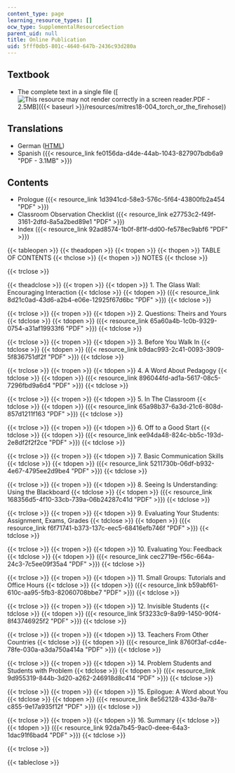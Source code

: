 ```yaml
---
content_type: page
learning_resource_types: []
ocw_type: SupplementalResourceSection
parent_uid: null
title: Online Publication
uid: 5fff0db5-801c-4640-647b-2436c93d280a
---
```


Textbook
--------

*   The complete text in a single file ([![This resource may not render correctly in a screen reader.](/images/inacessible.gif)PDF - 2.5MB]({{< baseurl >}}/resources/mitres18-004_torch_or_the_firehose))

Translations
------------

*   German ([HTML](http://users.physik.tu-muenchen.de/teggert/torch/index.html))
*   Spanish ({{< resource_link fe0156da-d4de-44ab-1043-827907bdb6a9 "PDF - 3.1MB" >}})

Contents
--------

*   Prologue ({{< resource_link 1d3941cd-58e3-576c-5f64-43800fb2a454 "PDF" >}})
*   Classroom Observation Checklist ({{< resource_link e27753c2-f49f-3161-2dfd-8a5a2bed89e1 "PDF" >}})
*   Index ({{< resource_link 92ad8574-1b0f-8f1f-dd00-fe578ec9abf6 "PDF" >}})

{{< tableopen >}}
{{< theadopen >}}
{{< tropen >}}
{{< thopen >}}
TABLE OF CONTENTS
{{< thclose >}}
{{< thopen >}}
NOTES
{{< thclose >}}

{{< trclose >}}

{{< theadclose >}}
{{< tropen >}}
{{< tdopen >}}
1\. The Glass Wall: Encouraging Interaction
{{< tdclose >}}
{{< tdopen >}}
({{< resource_link 8d21c0ad-43d6-a2b4-e06e-12925f67d6bc "PDF" >}})
{{< tdclose >}}

{{< trclose >}}
{{< tropen >}}
{{< tdopen >}}
2\. Questions: Theirs and Yours
{{< tdclose >}}
{{< tdopen >}}
({{< resource_link 65a60a4b-1c0b-9329-0754-a31af19933f6 "PDF" >}})
{{< tdclose >}}

{{< trclose >}}
{{< tropen >}}
{{< tdopen >}}
3\. Before You Walk In
{{< tdclose >}}
{{< tdopen >}}
({{< resource_link b9dac993-2c41-0093-3909-5f836751df2f "PDF" >}})
{{< tdclose >}}

{{< trclose >}}
{{< tropen >}}
{{< tdopen >}}
4\. A Word About Pedagogy
{{< tdclose >}}
{{< tdopen >}}
({{< resource_link 896044fd-ad1a-5617-08c5-7296fbd9a6d4 "PDF" >}})
{{< tdclose >}}

{{< trclose >}}
{{< tropen >}}
{{< tdopen >}}
5\. In The Classroom
{{< tdclose >}}
{{< tdopen >}}
({{< resource_link 65a98b37-6a3d-21c6-808d-857d1211f163 "PDF" >}})
{{< tdclose >}}

{{< trclose >}}
{{< tropen >}}
{{< tdopen >}}
6\. Off to a Good Start
{{< tdclose >}}
{{< tdopen >}}
({{< resource_link ee94da48-824c-bb5c-193d-2e8df2f2f2ce "PDF" >}})
{{< tdclose >}}

{{< trclose >}}
{{< tropen >}}
{{< tdopen >}}
7\. Basic Communication Skills
{{< tdclose >}}
{{< tdopen >}}
({{< resource_link 5211730b-06df-b932-4e67-4795ee2d9be4 "PDF" >}})
{{< tdclose >}}

{{< trclose >}}
{{< tropen >}}
{{< tdopen >}}
8\. Seeing Is Understanding: Using the Blackboard
{{< tdclose >}}
{{< tdopen >}}
({{< resource_link 168356d5-4f10-33cb-739a-06b24287c41d "PDF" >}})
{{< tdclose >}}

{{< trclose >}}
{{< tropen >}}
{{< tdopen >}}
9\. Evaluating Your Students: Assignment, Exams, Grades
{{< tdclose >}}
{{< tdopen >}}
({{< resource_link f6f71741-b373-137c-eec5-68416efb746f "PDF" >}})
{{< tdclose >}}

{{< trclose >}}
{{< tropen >}}
{{< tdopen >}}
10\. Evaluating You: Feedback
{{< tdclose >}}
{{< tdopen >}}
({{< resource_link cec2719e-f56c-664a-24c3-7c5ee09f35a4 "PDF" >}})
{{< tdclose >}}

{{< trclose >}}
{{< tropen >}}
{{< tdopen >}}
11\. Small Groups: Tutorials and Office Hours
{{< tdclose >}}
{{< tdopen >}}
({{< resource_link b59abf61-610c-aa95-5fb3-82060708bbe7 "PDF" >}})
{{< tdclose >}}

{{< trclose >}}
{{< tropen >}}
{{< tdopen >}}
12\. Invisible Students
{{< tdclose >}}
{{< tdopen >}}
({{< resource_link 5f3233c9-8a99-1450-90f4-8f43746925f2 "PDF" >}})
{{< tdclose >}}

{{< trclose >}}
{{< tropen >}}
{{< tdopen >}}
13\. Teachers From Other Countries
{{< tdclose >}}
{{< tdopen >}}
({{< resource_link 8760f3af-cd4e-78fe-030a-a3da750a414a "PDF" >}})
{{< tdclose >}}

{{< trclose >}}
{{< tropen >}}
{{< tdopen >}}
14\. Problem Students and Students with Problem
{{< tdclose >}}
{{< tdopen >}}
({{< resource_link 9d955319-844b-3d20-a262-246918d8c414 "PDF" >}})
{{< tdclose >}}

{{< trclose >}}
{{< tropen >}}
{{< tdopen >}}
15\. Epilogue: A Word about You
{{< tdclose >}}
{{< tdopen >}}
({{< resource_link 8e562128-433d-9a78-c855-9e17a935f12f "PDF" >}})
{{< tdclose >}}

{{< trclose >}}
{{< tropen >}}
{{< tdopen >}}
16\. Summary
{{< tdclose >}}
{{< tdopen >}}
({{< resource_link 92da7b45-9ac0-deee-64a3-1dac91f6bad4 "PDF" >}})
{{< tdclose >}}

{{< trclose >}}

{{< tableclose >}}